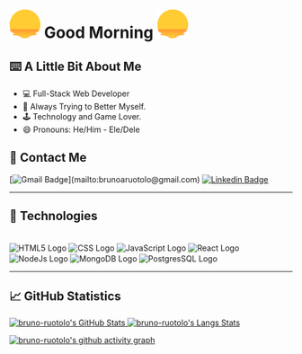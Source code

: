 # <img width="55" src="https://github.com/bruno-ruotolo/bruno-ruotolo/blob/main/sungif.gif" width="30px"> Good Morning <img width="55" src="https://github.com/bruno-ruotolo/bruno-ruotolo/blob/main/sungif.gif" width="30px">

## ⌨️ A Little Bit About Me
- 💻 Full-Stack Web Developer
- 🌟 Always Trying to Better Myself.
- 🕹️ Technology and Game Lover. 
- 😄 Pronouns: He/Him - Ele/Dele

## 📱 Contact Me
[![Gmail Badge](https://img.shields.io/badge/-brunoaruotolo@gmail.com-c14438?style=flat-square&logo=Gmail&logoColor=white&link=mailto:)](mailto:brunoaruotolo@gmail.com)
[![Linkedin Badge](https://img.shields.io/badge/-brunoamaralruotolo-blue?style=flat-square&logo=Linkedin&logoColor=white&link=https://www.linkedin.com/in/bruno-amaral-ruotolo-295876186/)](https://www.linkedin.com/in/bruno-amaral-ruotolo-295876186/)

---

## 🤖 Technologies
<div style="display: inline_block"/> 
  <br>
  <img alt="HTML5 Logo" align="center" height="50" src="https://cdn.jsdelivr.net/gh/devicons/devicon/icons/html5/html5-original.svg"/>
  <img alt="CSS Logo" align="center" height="50" src="https://cdn.jsdelivr.net/gh/devicons/devicon/icons/css3/css3-original.svg"/>
  <img alt="JavaScript Logo" align="center" height="50" src="https://cdn.jsdelivr.net/gh/devicons/devicon/icons/javascript/javascript-original.svg"/>
  <img alt="React Logo" align="center" height="50" src="https://cdn.jsdelivr.net/gh/devicons/devicon/icons/react/react-original.svg"/>
  <img alt="NodeJs Logo" align="center" height="50" src="https://cdn.jsdelivr.net/gh/devicons/devicon/icons/nodejs/nodejs-original.svg" />
  <img alt="MongoDB Logo" align="center" height="50" src="https://cdn.jsdelivr.net/gh/devicons/devicon/icons/mongodb/mongodb-plain-wordmark.svg" />
  <img alt="PostgresSQL Logo" align="center" height="50" src="https://cdn.jsdelivr.net/gh/devicons/devicon/icons/postgresql/postgresql-plain-wordmark.svg" />
</div>

---

## 📈 GitHub Statistics
<div>
    <a href="https://github.com/bruno-ruotolo">
    <img alt="bruno-ruotolo's GitHub Stats" height= "200" width="49.7%" src="https://github-readme-stats.vercel.app/api?username=bruno-ruotolo&theme=radical&show_icons=true&include_all_commits=true">
    <img alt="bruno-ruotolo's Langs Stats"  height= "200" width="49.7%" src="https://github-readme-stats.vercel.app/api/top-langs/?username=bruno-ruotolo&theme=radical&layout=compact"/> 
</div>
  
[![bruno-ruotolo's github activity graph](https://activity-graph.herokuapp.com/graph?username=bruno-ruotolo&theme=dracula&color=9FEFE9&bg_color=141321&line=D83A7C&point=E8CA43)](https://github.com/bruno-ruotolo/github-readme-activity-graph)
